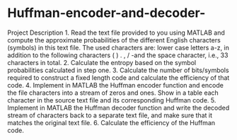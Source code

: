 # Huffman-encoder-and-decoder-
Project Description 1. Read the text file provided to you using MATLAB and compute the approximate probabilities of the different English characters (symbols) in this text file. The used characters are: lower case letters a-z, in addition to the following characters ( ) . , / -and the space character, i.e., 33 characters in total. 2. Calculate the entropy based on the symbol probabilities calculated in step one. 3. Calculate the number of bits/symbols required to construct a fixed length code and calculate the efficiency of that code. 4. Implement in MATLAB the Huffman encoder function and encode the file characters into a stream of zeros and ones. Show in a table each character in the source text file and its corresponding Huffman code. 5. Implement in MATLAB the Huffman decoder function and write the decoded stream of characters back to a separate text file, and make sure that it matches the original text file. 6. Calculate the efficiency of the Huffman code.
